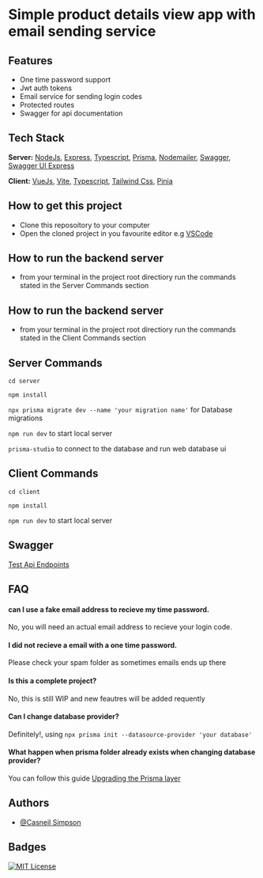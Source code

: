 # Simple product details view app with email sending service

## Features
- One time password support
- Jwt auth tokens
- Email service for sending login codes
- Protected routes
- Swagger for api documentation
## Tech Stack
**Server:** [NodeJs](https://nodejs.org/en), [Express](https://expressjs.com/de/), [Typescript](https://www.typescriptlang.org/docs/), [Prisma](https://www.prisma.io/), [Nodemailer](https://nodemailer.com/about/), [Swagger](https://swagger.io/), [Swagger UI Express](https://www.npmjs.com/package/swagger-ui-express)

**Client:** [VueJs](https://vuejs.org/guide/quick-start.html), [Vite](https://vitejs.dev/guide/), [Typescript](https://www.typescriptlang.org/docs/), [Tailwind Css](https://tailwindcss.com/), [Pinia](https://pinia.vuejs.org/introduction.html)


## How to get this project
- Clone this reposoitory to your computer
- Open the cloned project in you favourite editor e.g [VSCode](https://code.visualstudio.com/)

## How to run the backend server
- from your terminal in the project root directiory run the commands stated in the Server Commands section

## How to run the backend server
- from your terminal in the project root directiory run the commands stated in the Client Commands section

## Server Commands
`cd server`

`npm install`

`npx prisma migrate dev --name 'your migration name'` for Database migrations

`npm run dev` to start local server

`prisma-studio` to connect to the database and run web database ui

## Client Commands
`cd client`

`npm install`

`npm run dev` to start local server

## Swagger
[Test Api Endpoints](http://localhost:5000/api-docs)

## FAQ

#### can I use a fake email address to recieve my time password.
No, you will need an actual email address to recieve your login code.

#### I did not recieve a email with a one time password.
Please check your spam folder as sometimes emails ends up there

#### Is this a complete project?
No, this is still WIP and new feautres will be added requently

#### Can I change database provider?
Definitely!, using `npx prisma init --datasource-provider 'your database'`

#### What happen when prisma folder already exists when changing database provider?
You can follow this guide [Upgrading the Prisma layer](https://www.prisma.io/docs/guides/upgrade-guides/upgrade-from-prisma-1/upgrading-the-prisma-layer-postgresql)

## Authors

- [@Casneil Simpson](https://www.github.com/casneil)


## Badges

[![MIT License](https://img.shields.io/badge/License-MIT-green.svg)](https://choosealicense.com/licenses/mit/)